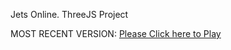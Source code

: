 Jets Online. ThreeJS Project

MOST RECENT VERSION: [Please Click here to Play](https://rawcdn.githack.com/alperenbutun/jets-online/6b377f4/index.html)
